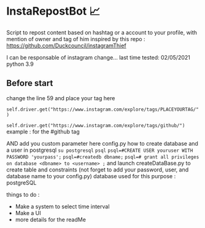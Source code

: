 # InstaRepostBot 📈
Script to repost content based on hashtag or a account to your profile, with mention of owner and tag of him
inspired by this repo : https://github.com/Duckcouncil/instagramThief

I can be responsable of instagram change... 
last time tested: 
02/05/2021 python 3.9

<h2>Before start</h2>
change the line 59 and place your tag here

```self.driver.get("https://www.instagram.com/explore/tags/PLACEYOURTAG/")```


```self.driver.get("https://www.instagram.com/explore/tags/github/")```
example : for the #github tag

AND add you custom parameter here config.py
how to create database and a user in postgresql
```su postgresql```
```psql```
```psql=#CREATE USER youruser WITH PASSWORD 'yourpass';```
```psql=#createdb dbname;```
```psql=# grant all privileges on database <dbname> to <username> ;```
and launch createDataBase.py to create table and constraints (not forget to add your password, user, and database name to your config.py)
database used for this purpose : postgreSQL 

things to do :
+ Make a system to select time interval
+ Make a UI 
+ more details for the readMe
